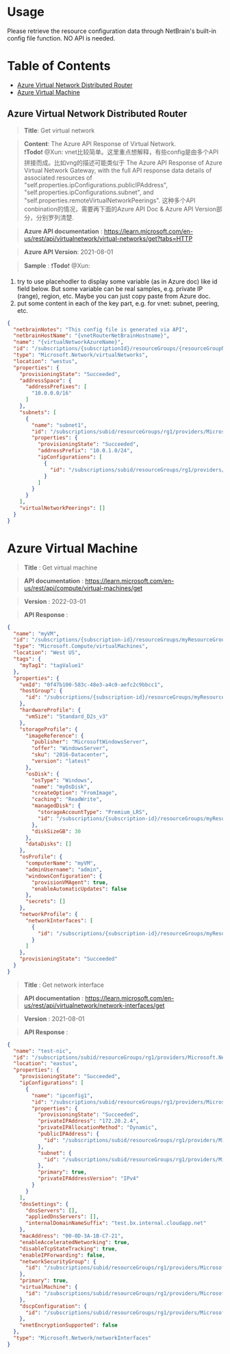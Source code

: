 # Usage
Please retrieve the resource configuration data through NetBrain's built-in config file function. NO API is needed.


# Table of Contents
* [Azure Virtual Network Distributed Router](#azure-virtual-network-distributed-router)
* [Azure Virtual Machine](#azure-virtual-machine)


## Azure Virtual Network Distributed Router

> **Title**: Get virtual network

> **Content**: The Azure API Response of Virtual Network.  
:exclamation:**Todo**:exclamation: @Xun: vnet比较简单。这里重点想解释，有些config是由多个API拼接而成。比如vng的描述可能类似于 The Azure API Response of Azure Virtual Network Gateway, with the full API response data details of associated resources of "self.properties.ipConfigurations.publicIPAddress", "self.properties.ipConfigurations.subnet", and "self.properties.remoteVirtualNetworkPeerings". 这种多个API conbination的情况，需要再下面的Azure API Doc & Azure API Version部分，分别罗列清楚.

> **Azure API documentation** : https://learn.microsoft.com/en-us/rest/api/virtualnetwork/virtual-networks/get?tabs=HTTP

> **Azure API Version**: 2021-08-01

> **Sample** : 
:exclamation:**Todo**:exclamation: @Xun: 
1. try to use placehodler to display some variable (as in Azure doc) like id field below. But some variable can be real samples, e.g. private IP (range), region, etc. Maybe you can just copy paste from Azure doc.
2. put some content in each of the key part, e.g. for vnet: subnet, peering, etc.
```json
{
  "netbrainNotes": "This config file is generated via API",
  "netbrainHostName": "{vnetRouterNetBrainHostname}",
  "name": "{virtualNetworkAzureName}",
  "id": "/subscriptions/{subscriptionId}/resourceGroups/{resourceGroupName}/providers/Microsoft.Network/virtualNetworks/{virtualNetworkName}",
  "type": "Microsoft.Network/virtualNetworks",
  "location": "westus",
  "properties": {
    "provisioningState": "Succeeded",
    "addressSpace": {
      "addressPrefixes": [
        "10.0.0.0/16"
      ]
    },
    "subnets": [
      {
        "name": "subnet1",
        "id": "/subscriptions/subid/resourceGroups/rg1/providers/Microsoft.Network/virtualNetworks/test-vnet/subnets/subnet1",
        "properties": {
          "provisioningState": "Succeeded",
          "addressPrefix": "10.0.1.0/24",
          "ipConfigurations": [
            {
              "id": "/subscriptions/subid/resourceGroups/rg1/providers/Microsoft.Network/loadBalancers/lb/frontendIPConfigurations/fe"
            }
          ]
        }
      }
    ],
    "virtualNetworkPeerings": []
  }
}
```



# Azure Virtual Machine


> **Title** : Get virtual machine

> **API documentation** : https://learn.microsoft.com/en-us/rest/api/compute/virtual-machines/get

> **Version** : 2022-03-01

> **API Response** : 
```json
{
  "name": "myVM",
  "id": "/subscriptions/{subscription-id}/resourceGroups/myResourceGroup/providers/Microsoft.Compute/virtualMachines/myVM",
  "type": "Microsoft.Compute/virtualMachines",
  "location": "West US",
  "tags": {
    "myTag1": "tagValue1"
  },
  "properties": {
    "vmId": "0f47b100-583c-48e3-a4c0-aefc2c9bbcc1",
    "hostGroup": {
      "id": "/subscriptions/{subscription-id}/resourceGroups/myResourceGroup/providers/Microsoft.Compute/hostGroups/myHostGroup"
    },
    "hardwareProfile": {
      "vmSize": "Standard_D2s_v3"
    },
    "storageProfile": {
      "imageReference": {
        "publisher": "MicrosoftWindowsServer",
        "offer": "WindowsServer",
        "sku": "2016-Datacenter",
        "version": "latest"
      },
      "osDisk": {
        "osType": "Windows",
        "name": "myOsDisk",
        "createOption": "FromImage",
        "caching": "ReadWrite",
        "managedDisk": {
          "storageAccountType": "Premium_LRS",
          "id": "/subscriptions/{subscription-id}/resourceGroups/myResourceGroup/providers/Microsoft.Compute/disks/myOsDisk"
        },
        "diskSizeGB": 30
      },
      "dataDisks": []
    },
    "osProfile": {
      "computerName": "myVM",
      "adminUsername": "admin",
      "windowsConfiguration": {
        "provisionVMAgent": true,
        "enableAutomaticUpdates": false
      },
      "secrets": []
    },
    "networkProfile": {
      "networkInterfaces": [
        {
          "id": "/subscriptions/{subscription-id}/resourceGroups/myResourceGroup/providers/Microsoft.Network/networkInterfaces/{myNIC}"
        }
      ]
    },
    "provisioningState": "Succeeded"
  }
}
```

> **Title** : Get network interface

> **API documentation** : https://learn.microsoft.com/en-us/rest/api/virtualnetwork/network-interfaces/get

> **Version** : 2021-08-01

> **API Response** : 
```json
{
  "name": "test-nic",
  "id": "/subscriptions/subid/resourceGroups/rg1/providers/Microsoft.Network/networkInterfaces/test-nic",
  "location": "eastus",
  "properties": {
    "provisioningState": "Succeeded",
    "ipConfigurations": [
      {
        "name": "ipconfig1",
        "id": "/subscriptions/subid/resourceGroups/rg1/providers/Microsoft.Network/networkInterfaces/test-nic/ipConfigurations/ipconfig1",
        "properties": {
          "provisioningState": "Succeeded",
          "privateIPAddress": "172.20.2.4",
          "privateIPAllocationMethod": "Dynamic",
          "publicIPAddress": {
            "id": "/subscriptions/subid/resourceGroups/rg1/providers/Microsoft.Network/publicIPAddresses/test-ip"
          },
          "subnet": {
            "id": "/subscriptions/subid/resourceGroups/rg1/providers/Microsoft.Network/virtualNetworks/rg1-vnet/subnets/default"
          },
          "primary": true,
          "privateIPAddressVersion": "IPv4"
        }
      }
    ],
    "dnsSettings": {
      "dnsServers": [],
      "appliedDnsServers": [],
      "internalDomainNameSuffix": "test.bx.internal.cloudapp.net"
    },
    "macAddress": "00-0D-3A-1B-C7-21",
    "enableAcceleratedNetworking": true,
    "disableTcpStateTracking": true,
    "enableIPForwarding": false,
    "networkSecurityGroup": {
      "id": "/subscriptions/subid/resourceGroups/rg1/providers/Microsoft.Network/networkSecurityGroups/nsg"
    },
    "primary": true,
    "virtualMachine": {
      "id": "/subscriptions/subid/resourceGroups/rg1/providers/Microsoft.Compute/virtualMachines/vm1"
    },
    "dscpConfiguration": {
      "id": "/subscriptions/subid/resourceGroups/rg1/providers/Microsoft.Compute/dscpConfiguration/mydscpconfiguration"
    },
    "vnetEncryptionSupported": false
  },
  "type": "Microsoft.Network/networkInterfaces"
}
```
